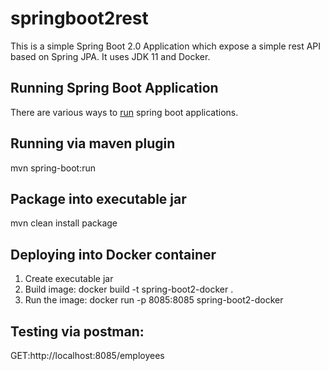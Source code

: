 # springboot2rest
This is a simple Spring Boot 2.0 Application which expose a simple rest API based on Spring JPA. It uses JDK 11 and Docker.

## Running Spring Boot Application
There are various ways to [run](https://dzone.com/articles/five-ways-of-running-spring-boot-application) spring boot applications.

## Running via maven plugin
mvn spring-boot:run

## Package into executable jar
mvn clean install package

## Deploying into Docker container
1. Create executable jar
2. Build image: docker build -t spring-boot2-docker .
3. Run the image: docker run -p 8085:8085 spring-boot2-docker

## Testing via postman: 
GET:http://localhost:8085/employees
